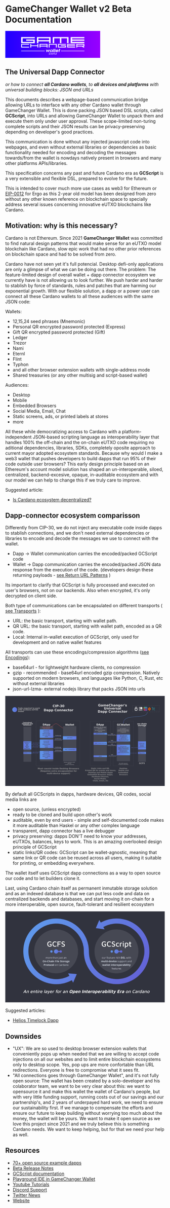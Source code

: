 # GameChanger Wallet v2 Beta Documentation

[![GameChanger Wallet v2 Beta](gcw-logo-300x85.png)](https://beta-wallet.gamechanger.finance)

## The Universal Dapp Connector

*or how to connect **all Cardano wallets**, to **all devices and platforms** with universal building blocks: JSON and URLs*

This documents describes a webpage-based communication bridge allowing URLs to interface with any other Cardano wallet through GameChanger Wallet. This is done packing JSON based DSL scripts, called **GCScript**, into URLs and allowing GameChanger Wallet to unpack them and execute them only under user approval. These scope-limited non-turing complete scripts and their JSON results can be privacy-preserving depending on developer's good practices. 

This communication is done without any injected javascript code into webpages, and even without external libraries or dependencies as basic functionality needed for encoding and decoding the messages towards/from the wallet is nowdays natively present in browsers and many other platforms APIs/libraries. 

This specification concerns any past and future Cardano era as **GCScript** is a very extensible and flexible DSL, prepared to evolve for the future. 

This is intended to cover much more use cases as web3 for Ethereum or [EIP-0012](https://github.com/ergoplatform/eips/pull/23) for Ergo as this 2-year old model has been designed from zero without any other known reference on blockchain space to specially address several issues concerning innovative eUTXO blockchains like Cardano.

## Motivation: why is this necessary?

Cardano is not Ethereum. Since 2021 **GameChanger Wallet** was committed to find natural design patterns that would make sense for an eUTXO model blockchain like Cardano, slow epic work that had no other prior references on blockchain space and had to be solved from zero.

Cardano have not seen yet it's full potencial. Desktop defi-only applications are only a glimpse of what we can be doing out there. The problem: The feature-limited design of overall wallet + dapp connector ecosystem we currently have is not allowing us to look further. We push harder and harder to stablish by force of standards, rules and patches that are harming our exponential growth. With our flexible solution, a dapp or a power user can connect all these Cardano wallets to all these audiences with the same JSON code:

Wallets:
- 12,15,24 seed phrases (Mnemonic)
- Personal QR encrypted password protected (Express)
- Gift QR encrypted password protected (Gift)
- Ledger
- Trezor
- Nami
- Eternl
- Flint
- Typhon
- and all other browser extension wallets with single-address mode
- Shared treasuries (or any other multisig and script-based wallet)

Audiences:
- Desktop
- Mobile
- Embedded Browsers
- Social Media, Email, Chat
- Static screens, ads, or printed labels at stores
- more

All these while democratizing access to Cardano with a platform-independent JSON-based scripting language as interoperability layer that handles 100% the off-chain and the on-chain eUTXO code requiring no aditional dependencies, libraries, SDKs, completely oposite approach to current mayor adopted ecosystem standards. Because why would I make a web3 wallet that pushes developers to build dapps that run 95% of their code outside user browsers? This early design principle based on an Ethereum's account model solution has shaped an un-interoperable, siloed, centralized, backend-excesive, opaque, in-auditable ecosystem and with our model we can help to change this if we truly care to improve.

Suggested article:
- [Is Cardano ecosystem decentralized?](https://forum.cardano.org/t/is-cardano-ecosystem-decentralized/121882)

## Dapp-connector ecosystem comparisson

Differently from CIP-30, we do not inject any executable code inside dapps to stablish connections, and we don't need external dependencies or libraries to encode and decode the messages we use to connect with the wallet.

- Dapp   -> Wallet communication carries the encoded/packed GCScript code 
- Wallet -> Dapp   communication carries the encoded/packed JSON data response from the execution of the code. (developers design these returning payloads - [see Return URL Patterns](https://beta-wallet.gamechanger.finance/doc/api/v2/api.html#returnURLPattern) )

Its important to clarify that GCScript is fully processed and executed on user's browsers, not on our backends. Also when encrypted, it's only decrypted on client side.

Both type of communications can be encapsulated on different transports ( [see Transports](https://beta-wallet.gamechanger.finance/doc/api/v2/api.html#transport) ):
- URL: the basic transport, starting with wallet path.
- QR URL: the basic transport, starting with wallet path, encoded as a QR code.
- Local: Internal in-wallet execution of GCScript, only used for development and on native wallet features

All transports can use these encodings/compression algorithms ([see Encodings](https://beta-wallet.gamechanger.finance/doc/api/v2/api.html#encoding)):
- base64url - for lightweight hardware clients, no compression
- gzip - recommended - base64url encoded gzip compression. Natively supported on modern browsers, and languages like Python, C, Rust, etc without external libraries
- json-url-lzma- external nodejs library that packs JSON into urls

[![GameChanger Universal Dapp Connector Infografic](img/dappConnector.png)](img/dappConnector.png)

By default all GCScripts in dapps, hardware devices, QR codes, social media links are
- open source, (unless encrypted)
- ready to be cloned and build upon other's work
- auditable, even by end users - simple and self-documented code makes it more auditable than Haskel or any other complex language  
- transparent, dapp connector has a live debugger 
- privacy preserving: dapps DON'T need to know your addresses, eUTXOs, balances, keys to work. This is an amazing overlooked design principle of GCScript
- static links/QR codes: GCScript can be wallet-agnostic, meaning that same link or QR code can be reused across all users, making it suitable for printing, or embedding everywhere.  

The wallet itself uses GCScript dapp connections as a way to open source our code and to let builders clone it.

Last, using Cardano chain itself as permanent inmutable storage solution and as an indexed database is that we can put less code and data on centralized backends and databases, and start moving it on-chain for a more interoperable, open source, fault-tolerant and resilient ecosystem

[![GameChanger Interoperability Infografic](img/interop.png)](img/interop.png)

Suggested articles:
- [Helios Timelock Dapp](https://github.com/GameChangerFinance/cardano-gc-helios-dapp)

## Downsides

- "UX": We are so used to desktop browser extension wallets that conveniently pops up when needed that we are willing to accept code injections on all our websites and to limit entire blockchain ecosystems only to desktop scope. Yes, pop ups are more confortable than URL redirections. Everyone is free to compromise what it sees fit. 
- "All connections goes through GameChanger Wallet", and it's not fully open source: The wallet has been created by a solo-developer and his colaborator team, we want to be very clear about this: we want to opensource it and make this wallet the wallet of Cardano's people, but with very little funding support, running costs out of our savings and our partnership's, and 2 years of underpayed hard work, we need to ensure our sustainability first. If we manage to compensate the efforts and ensure our future to keep building without worrying too much about the money, the wallet will be yours. We want to make it open source as we love this project since 2021 and we truly believe this is something Cardano needs. We want to keep helping, but for that we need your help as well.

## Resources
- [70+ open source example dapps](examples/README.md)
- [Beta Release Notes](RELEASE.md)
- [GCScript documentation](https://beta-wallet.gamechanger.finance/doc/api/v2/api.html)
- [Playground IDE in GameChanger Wallet ](https://beta-wallet.gamechanger.finance/playground)
- [Youtube Tutorials](https://www.youtube.com/@gamechanger.finance)
- [Discord Support](https://discord.gg/vpbfyRaDKG)
- [Twitter News](https://twitter.com/GameChangerOk)
- [Website](https://gamechanger.finance)
